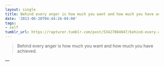 ```yaml
---
layout: single
title: Behind every anger is how much you want and how much you have achieved.
date: '2013-06-20T04:44:26-04:00'
tags:
- self
tumblr_url: https://rapturer.tumblr.com/post/53427084047/behind-every-anger-is-how-much-you-want-and-how
---
```

> Behind every anger is how much you want and how much you have achieved.

—
